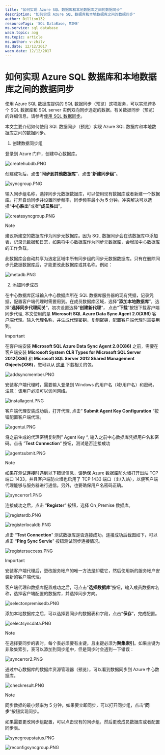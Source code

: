 ```yaml
---
title: "如何实现 Azure SQL 数据库和本地数据库之间的数据同步"
description: "如何实现 Azure SQL 数据库和本地数据库之间的数据同步"
author: Dillion132
resourceTags: 'SQL DataBase, MIME'
ms.service: sql database
wacn.topic: aog
ms.topic: article
ms.author: v-zhilv
ms.date: 12/12/2017
wacn.date: 12/12/2017
---
```


# 如何实现 Azure SQL 数据库和本地数据库之间的数据同步

使用 Azure SQL 数据库提供的 SQL 数据同步（预览）这项服务，可以实现跨多个 SQL 数据库和 SQL server 实例双向同步选定的数据。有关数据同步（预览）的详细信息，请参考[使用 SQL 数据同步](https://docs.microsoft.com/azure/sql-database/sql-database-sync-data)。

本文主要介绍如何使用 SQL 数据同步（预览）实现 Azure SQL 数据库和本地数据库之间的数据同步。

1. 创建数据同步组

登录到 Azure 门户，创建中心数据库。

![createhubdb.PNG](./media/aog-sql-database-sql-data-sync/createhubdb.PNG)

创建成功后，点击“**同步到其他数据库**”，点击“**新建同步组**”。

![syncgroup.PNG](./media/aog-sql-database-sql-data-sync/syncgroup.PNG)

输入同步组名称，选择同步元数据数据库，可以使用现有数据库或者新建一个数据库。打开自动同步并设置同步频率，同步频率最小为 **5** 分钟。冲突解决可以选择“**中心胜出**”或者“**成员胜出**”。

![createsyncgroup.PNG](./media/aog-sql-database-sql-data-sync/createsyncgroup.PNG)

> [!NOTE]
>
> 建议新建空的数据库作为同步元数据库。因为 SQL 数据同步会在该数据库中添加表，记录元数据和日志，如果将中心数据库作为同步元数据库，会增加中心数据库的工作负载。
> 
> 此数据库会自动共享为选定区域中所有同步组的同步元数据数据库。只有在删除同步元数据数据库后，才能更改此数据库或其名称。例如：
> 
> ![metadb.PNG](./media/aog-sql-database-sql-data-sync/metadb.PNG)

2. 添加同步成员

在中心数据库区域输入中心数据库所在 SQL 数据库服务器的现有凭据，记录凭据，配置客户端代理时需要用到。在成员数据库区域，选择“**添加本地数据库**”。选择“**选择同步代理网关**”，初次设置选择“**创建新代理**”， 点击“**下载**”按钮下载客户端同步代理, 本文使用的是 **Microsoft SQL Azure Data Sync Agent 2.0(X86)** 客户端代理。输入代理名称，并生成代理密钥，复制密钥，配置客户端代理时需要用到。

> [!Important]
> 在客户端安装 **Microsoft SQL Azure Data Sync Agent 2.0(X86)** 之前，需要在客户端安装 **Microsoft System CLR Types for Microsoft SQL Server 2012(X86)** 和 **Microsoft SQL Server 2012 Shared Management Objects(X86)**，您可以从 [这里](https://www.microsoft.com/download/details.aspx?id=29065) 下载相关的包。

![addsyncmember.PNG](./media/aog-sql-database-sql-data-sync/addsyncmember.PNG)

安装客户端代理时，需要输入登录到 Windows 的用户名（域\用户名）和密码。注意：该用户必须可以访问网络。

![installagent.PNG](./media/aog-sql-database-sql-data-sync/installagent.PNG)

客户端代理安装成功后，打开代理, 点击” **Submit Agent Key Configuration** “按钮配置客户端代理。

![agentui.PNG](./media/aog-sql-database-sql-data-sync/agentui.PNG)

将之前生成的代理密钥复制到” Agent Key “, 输入之前中心数据库凭据用户名和密码。点击 ”**Test Connection**“ 按钮，测试是否连接成功

![agentsubmit.PNG](./media/aog-sql-database-sql-data-sync/agentsubmit.PNG)

> [!NOTE]
> 
> 如果在测试连接时遇到以下错误信息，请确保 Azure 数据库防火墙打开出站 TCP 端口 1433，并且客户端防火墙也启用了 TCP 1433 端口（出\入站），以便客户端代理能够与服务器进行通信。另外，也要确保用户名密码正确。
> 
> ![syncerror1.PNG](./media/aog-sql-database-sql-data-sync/syncerror1.PNG)

连接成功之后，点击 ”**Register**” 按钮，选择 On_Premise 数据库。

![registerdb.PNG](./media/aog-sql-database-sql-data-sync/registerdb.PNG)

![registerlocaldb.PNG](./media/aog-sql-database-sql-data-sync/registerlocaldb.PNG)

点击 “**Test Connection**” 测试数据库是否连接成功。连接成功后截图如下，可以点击 “**Ping Sync Servie**” 按钮测试同步连接情况。

![registersuccess.PNG](./media/aog-sql-database-sql-data-sync/registersuccess.PNG)


> [!IMPORTANT]
>
> 安装客户端代理后，更改服务帐户的唯一方法是卸载它，然后使用新的服务帐户安装新的客户端代理。

客户端代理和数据库配置成功之后，可点击“**选择数据库**”按钮，输入成员数据库名称，选择客户端配置的数据库，并选择同步方向。

![selectonpremisedb.PNG](./media/aog-sql-database-sql-data-sync/selectonpremisedb.PNG)

添加本地数据库之后，可以选择要同步的数据表和字段，点击“**保存**”，完成配置。

![selectsyncdata.PNG](./media/aog-sql-database-sql-data-sync/selectsyncdata.PNG)

> [!NOTE]
> 
> 在选择要同步的表时，每个表必须要有主键，且主键必须为**聚集索引**。如果主键为非聚集索引，表可以添加到同步组中，但是同步时会遇到一下错误：
> 
> ![syncerror2.PNG](./media/aog-sql-database-sql-data-sync/syncerror2.PNG)

通过中心数据库的数据库资源管理器（预览），可以看到数据同步到 Azure 中心数据库。

![checkresult.PNG](./media/aog-sql-database-sql-data-sync/checkresult.PNG)

> [!NOTE]
>
> 同步数据的最小频率为 5 分钟，如果要立即同步，可以打开同步组，点击“**同步**“按钮实现同步。

如果需要更改同步组配置，可以点击现有的同步组，然后更改成员数据库或者配置同步表。

![syncgroupstatus.PNG](./media/aog-sql-database-sql-data-sync/syncgroupstatus.PNG)

![reconfigsyncgroup.PNG](./media/aog-sql-database-sql-data-sync/reconfigsyncgroup.PNG)